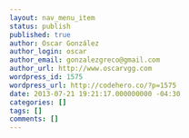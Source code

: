 ```yaml
---
layout: nav_menu_item
status: publish
published: true
author: Oscar González
author_login: oscar
author_email: gonzalezgreco@gmail.com
author_url: http://www.oscarvgg.com
wordpress_id: 1575
wordpress_url: http://codehero.co/?p=1575
date: 2013-07-21 19:21:17.000000000 -04:30
categories: []
tags: []
comments: []
---
```

 
